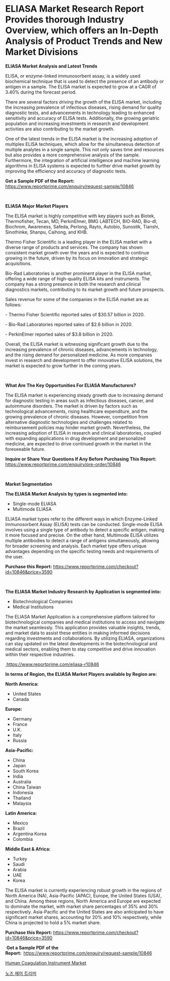 <p><h1>ELIASA Market Research Report Provides thorough Industry Overview, which offers an In-Depth Analysis of Product Trends and New Market Divisions</h1></p><p><strong>ELIASA Market Analysis and Latest Trends</strong></p>
<p><p>ELISA, or enzyme-linked immunosorbent assay, is a widely used biochemical technique that is used to detect the presence of an antibody or antigen in a sample. The ELISA market is expected to grow at a CAGR of 3.40% during the forecast period.</p><p>There are several factors driving the growth of the ELISA market, including the increasing prevalence of infectious diseases, rising demand for quality diagnostic tests, and advancements in technology leading to enhanced sensitivity and accuracy of ELISA tests. Additionally, the growing geriatric population and increasing investments in research and development activities are also contributing to the market growth.</p><p>One of the latest trends in the ELISA market is the increasing adoption of multiplex ELISA techniques, which allow for the simultaneous detection of multiple analytes in a single sample. This not only saves time and resources but also provides a more comprehensive analysis of the sample. Furthermore, the integration of artificial intelligence and machine learning algorithms in ELISA systems is expected to further drive market growth by improving the efficiency and accuracy of diagnostic tests.</p></p>
<p><strong>Get a Sample PDF of the Report:&nbsp;</strong> <a href="https://www.reportprime.com/enquiry/request-sample/10846">https://www.reportprime.com/enquiry/request-sample/10846</a></p>
<p>&nbsp;</p>
<p><strong>ELIASA Major Market Players</strong></p>
<p><p>The ELISA market is highly competitive with key players such as Biotek, Thermofisher, Tecan, MD, PerkinElmer, BMG LABTECH, BIO-RAD, Bio-dl, Biochrom, Awareness, Safeda, Perlong, Rayto, Autobio, Sunostik, Tianshi, Sinothinke, Shanpu, Caihong, and KHB. </p><p>Thermo Fisher Scientific is a leading player in the ELISA market with a diverse range of products and services. The company has shown consistent market growth over the years and is expected to continue growing in the future, driven by its focus on innovation and strategic acquisitions.</p><p>Bio-Rad Laboratories is another prominent player in the ELISA market, offering a wide range of high-quality ELISA kits and instruments. The company has a strong presence in both the research and clinical diagnostics markets, contributing to its market growth and future prospects.</p><p>Sales revenue for some of the companies in the ELISA market are as follows:</p><p>- Thermo Fisher Scientific reported sales of $30.57 billion in 2020.</p><p>- Bio-Rad Laboratories reported sales of $2.6 billion in 2020.</p><p>- PerkinElmer reported sales of $3.8 billion in 2020.</p><p>Overall, the ELISA market is witnessing significant growth due to the increasing prevalence of chronic diseases, advancements in technology, and the rising demand for personalized medicine. As more companies invest in research and development to offer innovative ELISA solutions, the market is expected to grow further in the coming years.</p></p>
<p>&nbsp;</p>
<p><strong>What Are The Key Opportunities For ELIASA Manufacturers?</strong></p>
<p><p>The ELISA market is experiencing steady growth due to increasing demand for diagnostic testing in areas such as infectious diseases, cancer, and autoimmune disorders. The market is driven by factors such as technological advancements, rising healthcare expenditure, and the growing prevalence of chronic diseases. However, competition from alternative diagnostic technologies and challenges related to reimbursement policies may hinder market growth. Nevertheless, the increasing adoption of ELISA in research and clinical laboratories, coupled with expanding applications in drug development and personalized medicine, are expected to drive continued growth in the market in the foreseeable future.</p></p>
<p><strong>Inquire or Share Your Questions If Any Before Purchasing This Report:</strong> <a href="https://www.reportprime.com/enquiry/pre-order/10846">https://www.reportprime.com/enquiry/pre-order/10846</a></p>
<p>&nbsp;</p>
<p><strong>Market Segmentation</strong></p>
<p><strong>The ELIASA Market Analysis by types is segmented into:</strong></p>
<p><ul><li>Single-mode ELIASA</li><li>Multimode ELIASA</li></ul></p>
<p><p>ELIASA market types refer to the different ways in which Enzyme-Linked Immunosorbent Assay (ELISA) tests can be conducted. Single-mode ELISA involves using a single type of antibody to detect a specific antigen, making it more focused and precise. On the other hand, Multimode ELISA utilizes multiple antibodies to detect a range of antigens simultaneously, allowing for broader screening and analysis. Each market type offers unique advantages depending on the specific testing needs and requirements of the user.</p></p>
<p><strong>Purchase this Report:&nbsp;</strong><a href="https://www.reportprime.com/checkout?id=10846&price=3590">https://www.reportprime.com/checkout?id=10846&price=3590</a></p>
<p>&nbsp;</p>
<p><strong>The ELIASA Market Industry Research by Application is segmented into:</strong></p>
<p><ul><li>Biotechnological Companies</li><li>Medical Institutions</li></ul></p>
<p><p>The ELIASA Market Application is a comprehensive platform tailored for biotechnological companies and medical institutions to access and navigate the market seamlessly. This application provides valuable insights, trends, and market data to assist these entities in making informed decisions regarding investments and collaborations. By utilizing ELIASA, organizations can stay updated on the latest developments in the biotechnological and medical sectors, enabling them to stay competitive and drive innovation within their respective industries.</p></p>
<p><a href="https://www.reportprime.com/eliasa-r10846">&nbsp;https://www.reportprime.com/eliasa-r10846</a></p>
<p><strong>In terms of Region, the ELIASA Market Players available by Region are:</strong></p>
<p>
    <p> <strong> North America: </strong>
        <ul>
            <li>United States</li>
            <li>Canada</li>
        </ul>
        </p> 
    <p> <strong> Europe: </strong>
        <ul>
            <li>Germany</li>
            <li>France</li>
            <li>U.K.</li>
            <li>Italy</li>
            <li>Russia</li>
        </ul>
        </p> 
    <p> <strong> Asia-Pacific: </strong>
        <ul>
            <li>China</li>
            <li>Japan</li>
            <li>South Korea</li>
            <li>India</li>
            <li>Australia</li>
            <li>China Taiwan</li>
            <li>Indonesia</li>
            <li>Thailand</li>
            <li>Malaysia</li>
        </ul>
        </p> 
    <p> <strong> Latin America: </strong>
        <ul>
            <li>Mexico</li>
            <li>Brazil</li>
            <li>Argentina Korea</li>
            <li>Colombia</li>
        </ul>
        </p> 
    <p> <strong> Middle East & Africa: </strong>
        <ul>
            <li>Turkey</li>
            <li>Saudi</li>
            <li>Arabia</li>
            <li>UAE</li>
            <li>Korea</li>
        </ul>
    </p>
    </p>
<p><p>The ELISA market is currently experiencing robust growth in the regions of North America (NA), Asia-Pacific (APAC), Europe, the United States (USA), and China. Among these regions, North America and Europe are expected to dominate the market, with market share percentages of 35% and 30% respectively. Asia-Pacific and the United States are also anticipated to have significant market shares, accounting for 20% and 10% respectively, while China is projected to hold a 5% market share.</p></p>
<p><strong>Purchase this Report: </strong><a href="https://www.reportprime.com/checkout?id=10846&price=3590">https://www.reportprime.com/checkout?id=10846&price=3590</a></p>
<p>&nbsp;<strong>Get a Sample PDF of the Report:&nbsp;&nbsp;</strong><a href="https://www.reportprime.com/enquiry/request-sample/10846">https://www.reportprime.com/enquiry/request-sample/10846</a></p>
<p><strong></strong></p>
<p><p><a href="https://github.com/CliffMedina6/Market-Research-Report-List-4/blob/main/human-coagulation-instrument-market.md">Human Coagulation Instrument Market</a></p><p><a href="https://github.com/oajzkywllm460/Market-Research-Report-List-1/blob/main/208251822146.md">노즈 헤어 트리머</a></p></p>